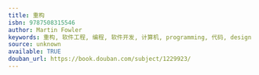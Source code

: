```yaml
---
title: 重构
isbn: 9787508315546
author: Martin Fowler
keywords: 重构, 软件工程, 编程, 软件开发, 计算机, programming, 代码, design
source: unknown
available: TRUE
douban_url: https://book.douban.com/subject/1229923/
---
```

